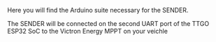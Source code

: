 Here you will find the Arduino suite necessary for the SENDER.

The SENDER will be connected on the second UART port of the TTGO ESP32 SoC to the Victron Energy MPPT on your veichle

